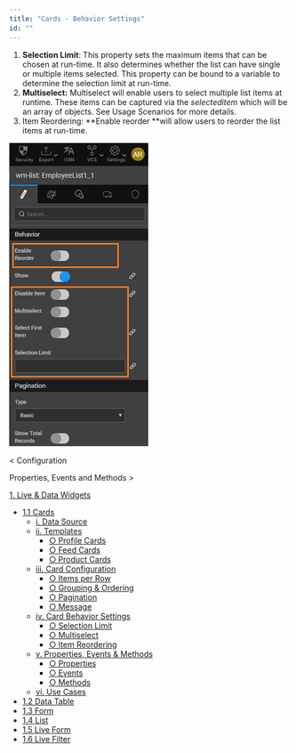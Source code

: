 ```yaml
---
title: "Cards - Behavior Settings"
id: ""
---
```


1. **Selection Limit**: This property sets the maximum items that can be chosen at run-time. It also determines whether the list can have single or multiple items selected. This property can be bound to a variable to determine the selection limit at run-time.
2. **Multiselect:** Multiselect will enable users to select multiple list items at runtime. These items can be captured via the _selecteditem_ which will be an array of objects. See Usage Scenarios for more details.
3. Item Reordering: **Enable reorder **will allow users to reorder the list items at run-time.

[![](/learn/assets/cards_behav1.png)](/learn/assets/cards_behav1.png)

< Configuration

Properties, Events and Methods >

[1\. Live & Data Widgets](/learn/app-development/widgets/widget-library/#data-live)

- [1.1 Cards](/learn/app-development/widgets/datalive/cards/)
    - [i. Data Source](/learn/app-development/widgets/datalive/cards/cards-data-source/)
    - [ii. Templates](/learn/app-development/widgets/datalive/cards/cards-templates/)
        - [○ Profile Cards](/learn/app-development/widgets/datalive/cards/cards-templates/#profile)
        - [○ Feed Cards](/learn/app-development/widgets/datalive/cards/cards-templates/#feed)
        - [○ Product Cards](/learn/app-development/widgets/datalive/cards/cards-templates/#product)
    - [iii. Card Configuration](/learn/app-development/widgets/datalive/cards/card-configuration/)
        - [○ Items per Row](/learn/app-development/widgets/datalive/cards/card-configuration/#items-per-row)
        - [○ Grouping & Ordering](/learn/app-development/widgets/datalive/cards/card-configuration/#grouping-ordering)
        - [○ Pagination](/learn/app-development/widgets/datalive/cards/card-configuration/#pagin)
        - [○ Message](/learn/app-development/widgets/datalive/cards/card-configuration/#message)
    - [iv. Card Behavior Settings](/learn/app-development/widgets/datalive/cards/card-behavior-settings/)
        - [○ Selection Limit](#selection)
        - [○ Multiselect](#multicelect)
        - [○ Item Reordering](#item-reordering)
    - [v. Properties, Events & Methods](/learn/app-development/widgets/datalive/cards/cards-properties-events-methods/)
        - [○ Properties](/learn/app-development/widgets/datalive/cards/cards-properties-events-methods/#properties)
        - [○ Events](/learn/app-development/widgets/datalive/cards/cards-properties-events-methods/#events)
        - [○ Methods](/learn/app-development/widgets/datalive/cards/cards-properties-events-methods/#methods)
    - [vi. Use Cases](/learn/app-development/widgets/datalive/cards/card-use-cases/)
- [1.2 Data Table](/learn/app-development/widgets/datalive/data-table/)
- [1.3 Form](/learn/app-development/widgets/datalive/form/)
- [1.4 List](/learn/app-development/widgets/datalive/list/)
- [1.5 Live Form](/learn/app-development/widgets/datalive/live-form/)
- [1.6 Live Filter](/learn/app-development/widgets/datalive/live-filter/)
